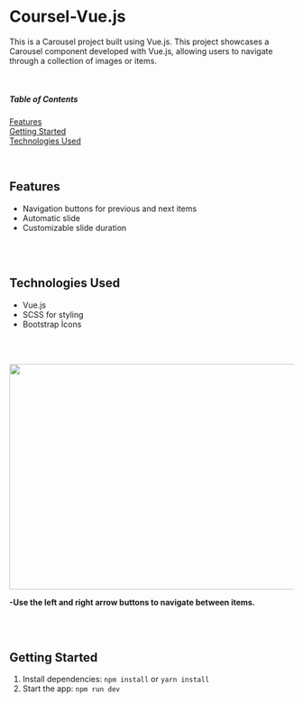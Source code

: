 # Coursel-Vue.js
This is a Carousel project built using Vue.js.
This project showcases a Carousel component developed with Vue.js, allowing users to navigate through a collection of images or items.


<br>

##### Table of Contents  
[Features](#features)  
[Getting Started](#getting-started)  
[Technologies Used](#technologies)  

<br> 

<a name="features"></a>
## Features
- Navigation buttons for previous and next items
- Automatic slide
- Customizable slide duration

<br><br>

<a name ="technologies"></a>
## Technologies Used

- Vue.js
- SCSS for styling
- Bootstrap İcons

<br><br>

<img src  ="https://github.com/sonaykara/Carousel-Vue.js/assets/108528598/62fa1f6d-b262-4bec-b8fb-7662dbf2998a" width="600" height="400">

<strong >-Use the left and right arrow buttons to navigate between items.</strong>


<br>
<br>

<a name="getting-started"></a>
## Getting Started
1. Install dependencies: `npm install` or `yarn install`
2. Start the app: `npm run dev`

